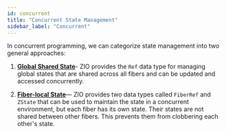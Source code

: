 ```yaml
---
id: concurrent
title: "Concurrent State Management"
sidebar_label: "Concurrent"
---
```


In concurrent programming, we can categorize state management into two general approaches:

1. **[Global Shared State](global-shared-state.md)**- ZIO provides the `Ref` data type for managing global states that are shared across all fibers and can be updated and accessed concurrently.

2. **[Fiber-local State](fiber-local-state.md)**— ZIO provides two data types called `FiberRef` and `ZState` that can be used to maintain the state in a concurrent environment, but each fiber has its own state. Their states are not shared between other fibers. This prevents them from clobbering each other's state.

